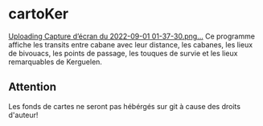 # cartoKer
[Uploading Capture d’écran du 2022-09-01 01-37-30.png…]()
Ce programme affiche les transits entre cabane avec leur distance, les cabanes, les lieux de bivouacs, les points de passage, les touques de survie et les lieux remarquables de Kerguelen.

## Attention
Les fonds de cartes ne seront pas hébérgés sur git à cause des droits d'auteur!
